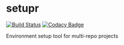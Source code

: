 # setupr

[![Build Status](https://travis-ci.org/arutkowski00/setupr.svg?branch=master)](https://travis-ci.org/arutkowski00/setupr)
[![Codacy Badge](https://api.codacy.com/project/badge/Grade/22203dfb400846e7a1e2f71bb90c5f64)](https://www.codacy.com/app/arutkowski00/setupr?utm_source=github.com&utm_medium=referral&utm_content=arutkowski00/setupr&utm_campaign=badger)

Environment setup tool for multi-repo projects
